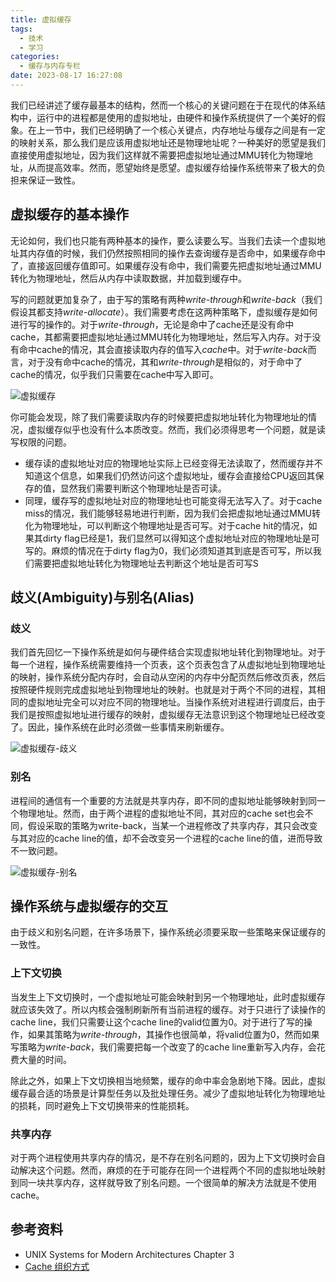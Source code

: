 ```yaml
---
title: 虚拟缓存
tags:
  - 技术
  - 学习
categories:
  - 缓存与内存专栏
date: 2023-08-17 16:27:08
---
```


我们已经讲述了缓存最基本的结构，然而一个核心的关键问题在于在现代的体系结构中，运行中的进程都是使用的虚拟地址，由硬件和操作系统提供了一个美好的假象。在上一节中，我们已经明确了一个核心关键点，内存地址与缓存之间是有一定的映射关系，那么我们是应该用虚拟地址还是物理地址呢？一种美好的愿望是我们直接使用虚拟地址，因为我们这样就不需要把虚拟地址通过MMU转化为物理地址，从而提高效率。然而，愿望始终是愿望。虚拟缓存给操作系统带来了极大的负担来保证一致性。

## 虚拟缓存的基本操作

无论如何，我们也只能有两种基本的操作，要么读要么写。当我们去读一个虚拟地址其内存值的时候，我们仍然按照相同的操作去查询缓存是否命中，如果缓存命中了，直接返回缓存值即可。如果缓存没有命中，我们需要先把虚拟地址通过MMU转化为物理地址，然后从内存中读取数据，并加载到缓存中。

写的问题就更加复杂了，由于写的策略有两种*write-through*和*write-back*（我们假设其都支持*write-allocate*）。我们需要考虑在这两种策略下，虚拟缓存是如何进行写的操作的。对于*write-through*，无论是命中了cache还是没有命中cache，其都需要把虚拟地址通过MMU转化为物理地址，然后写入内存。对于没有命中cache的情况，其会直接读取内存的值写入*cache*中。对于*write-back*而言，对于没有命中cache的情况，其和*write-through*是相似的，对于命中了cache的情况，似乎我们只需要在cache中写入即可。

![虚拟缓存](https://s2.loli.net/2023/08/16/PGzDoUNlqK4ZdxX.png)

你可能会发现，除了我们需要读取内存的时候要把虚拟地址转化为物理地址的情况，虚拟缓存似乎也没有什么本质改变。然而，我们必须得思考一个问题，就是读写权限的问题。

+ 缓存读的虚拟地址对应的物理地址实际上已经变得无法读取了，然而缓存并不知道这个信息，如果我们仍然访问这个虚拟地址，缓存会直接给CPU返回其保存的值，显然我们需要判断这个物理地址是否可读。
+ 同理，缓存写的虚拟地址对应的物理地址也可能变得无法写入了。对于cache miss的情况，我们能够轻易地进行判断，因为我们会把虚拟地址通过MMU转化为物理地址，可以判断这个物理地址是否可写。对于cache hit的情况，如果其dirty flag已经是1，我们显然可以得知这个虚拟地址对应的物理地址是可写的。麻烦的情况在于dirty flag为0，我们必须知道其到底是否可写，所以我们需要把虚拟地址转化为物理地址去判断这个地址是否可写S

## 歧义(Ambiguity)与别名(Alias)

### 歧义

我们首先回忆一下操作系统是如何与硬件结合实现虚拟地址转化到物理地址。对于每一个进程，操作系统需要维持一个页表，这个页表包含了从虚拟地址到物理地址的映射，操作系统分配内存时，会自动从空闲的内存中分配页然后修改页表，然后按照硬件规则完成虚拟地址到物理地址的映射。也就是对于两个不同的进程，其相同的虚拟地址完全可以对应不同的物理地址。当操作系统对进程进行调度后，由于我们是按照虚拟地址进行缓存的映射，虚拟缓存无法意识到这个物理地址已经改变了。因此，操作系统在此时必须做一些事情来刷新缓存。

![虚拟缓存-歧义](https://s2.loli.net/2023/08/16/qvKxtZG1NngHer8.png)

### 别名

进程间的通信有一个重要的方法就是共享内存，即不同的虚拟地址能够映射到同一个物理地址。然而，由于两个进程的虚拟地址不同，其对应的cache set也会不同，假设采取的策略为write-back，当某一个进程修改了共享内存，其只会改变与其对应的cache line的值，却不会改变另一个进程的cache line的值，进而导致不一致问题。

![虚拟缓存-别名](https://s2.loli.net/2023/08/16/sdqVXHNUEbKjBCQ.png)

## 操作系统与虚拟缓存的交互

由于歧义和别名问题，在许多场景下，操作系统必须要采取一些策略来保证缓存的一致性。

### 上下文切换

当发生上下文切换时，一个虚拟地址可能会映射到另一个物理地址，此时虚拟缓存就应该失效了。所以内核会强制刷新所有当前进程的缓存。对于只进行了读操作的cache line，我们只需要让这个cache line的valid位置为0。对于进行了写的操作，如果其策略为*write-through*，其操作也很简单，将valid位置为0，然而如果写策略为*write-back*，我们需要把每一个改变了的cache line重新写入内存，会花费大量的时间。

除此之外，如果上下文切换相当地频繁，缓存的命中率会急剧地下降。因此，虚拟缓存最合适的场景是计算型任务以及批处理任务。减少了虚拟地址转化为物理地址的损耗，同时避免上下文切换带来的性能损耗。

### 共享内存

对于两个进程使用共享内存的情况，是不存在别名问题的，因为上下文切换时会自动解决这个问题。然而，麻烦的在于可能存在同一个进程两个不同的虚拟地址映射到同一块共享内存，这样就导致了别名问题。一个很简单的解决方法就是不使用cache。

## 参考资料

+ UNIX Systems for Modern Architectures Chapter 3
+ [Cache 组织方式](https://zhuanlan.zhihu.com/p/107096130)
